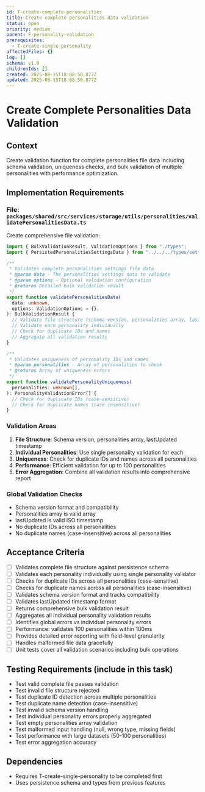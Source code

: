 ```yaml
---
id: T-create-complete-personalities
title: Create complete personalities data validation
status: open
priority: medium
parent: F-personality-validation
prerequisites:
  - T-create-single-personality
affectedFiles: {}
log: []
schema: v1.0
childrenIds: []
created: 2025-08-15T18:08:50.877Z
updated: 2025-08-15T18:08:50.877Z
---
```


# Create Complete Personalities Data Validation

## Context

Create validation function for complete personalities file data including schema validation, uniqueness checks, and bulk validation of multiple personalities with performance optimization.

## Implementation Requirements

### File: `packages/shared/src/services/storage/utils/personalities/validatePersonalitiesData.ts`

Create comprehensive file validation:

```typescript
import { BulkValidationResult, ValidationOptions } from "./types";
import { PersistedPersonalitiesSettingsData } from "../../../types/settings/PersistedPersonalitiesSettingsData";

/**
 * Validates complete personalities settings file data
 * @param data - The personalities settings data to validate
 * @param options - Optional validation configuration
 * @returns Detailed bulk validation result
 */
export function validatePersonalitiesData(
  data: unknown,
  options: ValidationOptions = {},
): BulkValidationResult {
  // Validate file structure (schema version, personalities array, lastUpdated)
  // Validate each personality individually
  // Check for duplicate IDs and names
  // Aggregate all validation results
}

/**
 * Validates uniqueness of personality IDs and names
 * @param personalities - Array of personalities to check
 * @returns Array of uniqueness errors
 */
export function validatePersonalityUniqueness(
  personalities: unknown[],
): PersonalityValidationError[] {
  // Check for duplicate IDs (case-sensitive)
  // Check for duplicate names (case-insensitive)
}
```

### Validation Areas

1. **File Structure**: Schema version, personalities array, lastUpdated timestamp
2. **Individual Personalities**: Use single personality validation for each
3. **Uniqueness**: Check for duplicate IDs and names across all personalities
4. **Performance**: Efficient validation for up to 100 personalities
5. **Error Aggregation**: Combine all validation results into comprehensive report

### Global Validation Checks

- Schema version format and compatibility
- Personalities array is valid array
- lastUpdated is valid ISO timestamp
- No duplicate IDs across all personalities
- No duplicate names (case-insensitive) across all personalities

## Acceptance Criteria

- [ ] Validates complete file structure against persistence schema
- [ ] Validates each personality individually using single personality validator
- [ ] Checks for duplicate IDs across all personalities (case-sensitive)
- [ ] Checks for duplicate names across all personalities (case-insensitive)
- [ ] Validates schema version format and tracks compatibility
- [ ] Validates lastUpdated timestamp format
- [ ] Returns comprehensive bulk validation result
- [ ] Aggregates all individual personality validation results
- [ ] Identifies global errors vs individual personality errors
- [ ] Performance: validates 100 personalities within 100ms
- [ ] Provides detailed error reporting with field-level granularity
- [ ] Handles malformed file data gracefully
- [ ] Unit tests cover all validation scenarios including bulk operations

## Testing Requirements (include in this task)

- Test valid complete file passes validation
- Test invalid file structure rejected
- Test duplicate ID detection across multiple personalities
- Test duplicate name detection (case-insensitive)
- Test invalid schema version handling
- Test individual personality errors properly aggregated
- Test empty personalities array validation
- Test malformed input handling (null, wrong type, missing fields)
- Test performance with large datasets (50-100 personalities)
- Test error aggregation accuracy

## Dependencies

- Requires T-create-single-personality to be completed first
- Uses persistence schema and types from previous features
